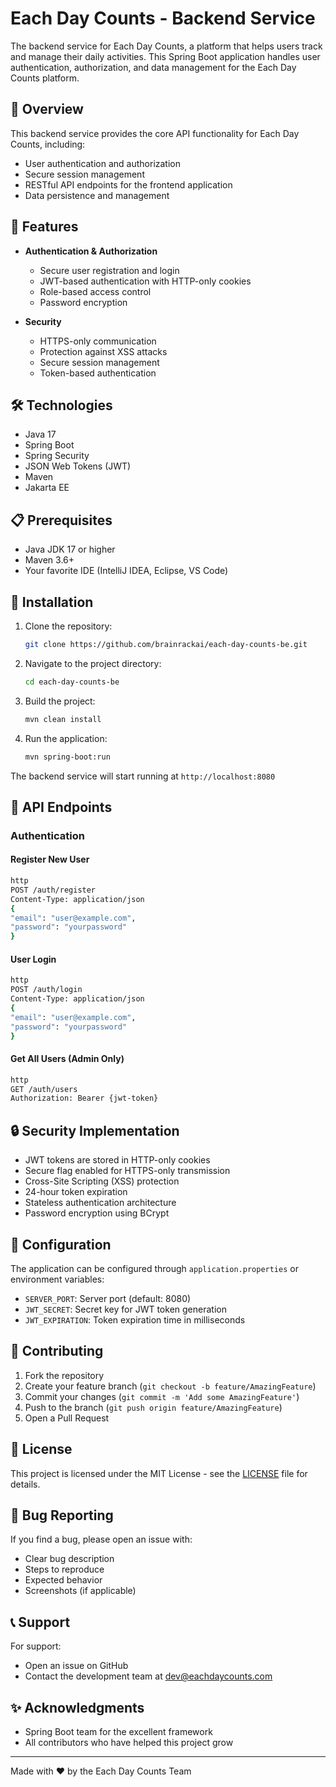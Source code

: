 # Each Day Counts - Backend Service

The backend service for Each Day Counts, a platform that helps users track and manage their daily activities. This Spring Boot application handles user authentication, authorization, and data management for the Each Day Counts platform.

## 🎯 Overview

This backend service provides the core API functionality for Each Day Counts, including:
- User authentication and authorization
- Secure session management
- RESTful API endpoints for the frontend application
- Data persistence and management

## 🚀 Features

- **Authentication & Authorization**
  - Secure user registration and login
  - JWT-based authentication with HTTP-only cookies
  - Role-based access control
  - Password encryption

- **Security**
  - HTTPS-only communication
  - Protection against XSS attacks
  - Secure session management
  - Token-based authentication

## 🛠️ Technologies

- Java 17
- Spring Boot
- Spring Security
- JSON Web Tokens (JWT)
- Maven
- Jakarta EE

## 📋 Prerequisites

- Java JDK 17 or higher
- Maven 3.6+ 
- Your favorite IDE (IntelliJ IDEA, Eclipse, VS Code)

## 🔧 Installation

1. Clone the repository:
   ```bash
   git clone https://github.com/brainrackai/each-day-counts-be.git
   ```

2. Navigate to the project directory:
   ```bash
   cd each-day-counts-be
   ```

3. Build the project:
   ```bash
   mvn clean install
   ```

4. Run the application:
   ```bash
   mvn spring-boot:run
   ```

The backend service will start running at `http://localhost:8080`

## 🔌 API Endpoints

### Authentication

#### Register New User
```bash
http
POST /auth/register
Content-Type: application/json
{
"email": "user@example.com",
"password": "yourpassword"
}
```


#### User Login
```bash
http
POST /auth/login
Content-Type: application/json
{
"email": "user@example.com",
"password": "yourpassword"
}
```


#### Get All Users (Admin Only)
```bash
http
GET /auth/users
Authorization: Bearer {jwt-token}
```


## 🔒 Security Implementation

- JWT tokens are stored in HTTP-only cookies
- Secure flag enabled for HTTPS-only transmission
- Cross-Site Scripting (XSS) protection
- 24-hour token expiration
- Stateless authentication architecture
- Password encryption using BCrypt

## 🔧 Configuration

The application can be configured through `application.properties` or environment variables:

- `SERVER_PORT`: Server port (default: 8080)
- `JWT_SECRET`: Secret key for JWT token generation
- `JWT_EXPIRATION`: Token expiration time in milliseconds

## 🤝 Contributing

1. Fork the repository
2. Create your feature branch (`git checkout -b feature/AmazingFeature`)
3. Commit your changes (`git commit -m 'Add some AmazingFeature'`)
4. Push to the branch (`git push origin feature/AmazingFeature`)
5. Open a Pull Request

## 📝 License

This project is licensed under the MIT License - see the [LICENSE](LICENSE) file for details.

## 🐛 Bug Reporting

If you find a bug, please open an issue with:
- Clear bug description
- Steps to reproduce
- Expected behavior
- Screenshots (if applicable)

## 📞 Support

For support:
- Open an issue on GitHub
- Contact the development team at dev@eachdaycounts.com

## ✨ Acknowledgments

- Spring Boot team for the excellent framework
- All contributors who have helped this project grow

---
Made with ❤️ by the Each Day Counts Team
